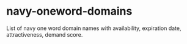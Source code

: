 # navy-oneword-domains
List of navy one word domain names with availability, expiration date, attractiveness, demand score.
